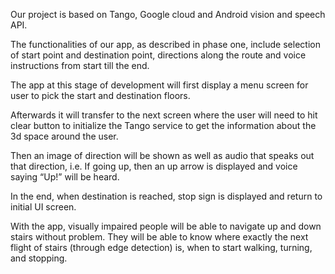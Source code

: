 Our project is based on Tango, Google cloud and Android vision and speech API.   
    
The functionalities of our app, as described in phase one, include selection of start point and destination point, directions along the route and voice instructions from start till the end.     
      
The app at this stage of development will first display a menu screen for user to pick the start and destination floors.    
    
Afterwards it will transfer to the next screen where the user will need to hit clear button to initialize the Tango service to get the information about the 3d space around the user.     
      
Then an image of direction will be shown as well as audio that speaks out that direction, i.e. If going up, then an up arrow is displayed and voice saying “Up!” will be heard.       
      
In the end, when destination is reached, stop sign is displayed and return to initial UI screen.      
        
With the app, visually impaired people will be able to navigate up and down stairs without problem. They will be able to know where exactly the next flight of stairs (through edge detection) is, when to start walking, turning, and stopping.
